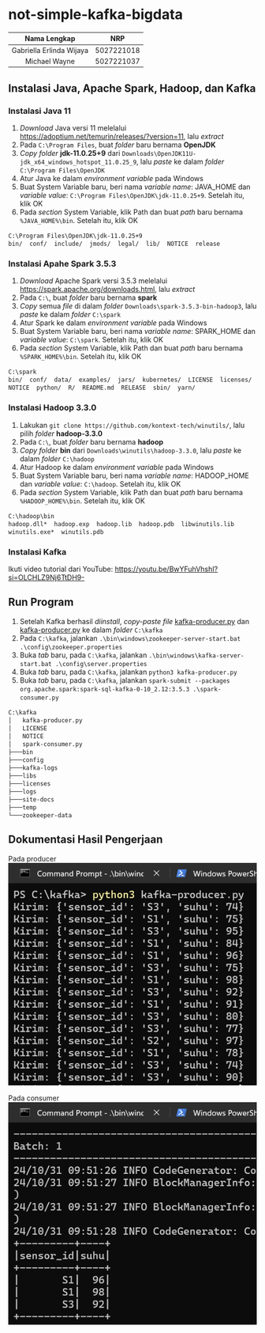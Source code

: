# not-simple-kafka-bigdata

| Nama Lengkap              | NRP           |
| :-----------------------: | :-----------: |
| Gabriella Erlinda Wijaya  | 5027221018    |
| Michael Wayne             | 5027221037    |

## Instalasi Java, Apache Spark, Hadoop, dan Kafka

### Instalasi Java 11
1. *Download* Java versi 11 melelalui https://adoptium.net/temurin/releases/?version=11, lalu *extract*
2. Pada ```C:\Program Files```, buat *folder* baru bernama **OpenJDK**
3. *Copy folder* **jdk-11.0.25+9** dari ```Downloads\OpenJDK11U-jdk_x64_windows_hotspot_11.0.25_9```, lalu *paste* ke dalam *folder* ```C:\Program Files\OpenJDK```
4. Atur Java ke dalam *environment variable* pada Windows
6. Buat System Variable baru, beri nama *variable name*: JAVA_HOME dan *variable value*: ```C:\Program Files\OpenJDK\jdk-11.0.25+9```. Setelah itu, klik OK 
7. Pada *section* System Variable, klik Path dan buat *path* baru bernama ```%JAVA_HOME%\bin```. Setelah itu, klik OK

```
C:\Program Files\OpenJDK\jdk-11.0.25+9
bin/  conf/  include/  jmods/  legal/  lib/  NOTICE  release
```

### Instalasi Apahe Spark 3.5.3
1. *Download* Apache Spark versi 3.5.3 melelalui https://spark.apache.org/downloads.html, lalu *extract*
2. Pada ```C:\```, buat *folder* baru bernama **spark**
3. *Copy* semua *file* di dalam *folder* ```Downloads\spark-3.5.3-bin-hadoop3```, lalu *paste* ke dalam *folder* ```C:\spark```
4. Atur Spark ke dalam *environment variable* pada Windows
6. Buat System Variable baru, beri nama *variable name*: SPARK_HOME dan *variable value*: ```C:\spark```. Setelah itu, klik OK 
7. Pada *section* System Variable, klik Path dan buat *path* baru bernama ```%SPARK_HOME%\bin```. Setelah itu, klik OK

```
C:\spark
bin/  conf/  data/  examples/  jars/  kubernetes/  LICENSE  licenses/  NOTICE  python/  R/  README.md  RELEASE  sbin/  yarn/
```

### Instalasi Hadoop 3.3.0
1. Lakukan ```git clone https://github.com/kontext-tech/winutils/```, lalu pilih *folder* **hadoop-3.3.0**
2. Pada ```C:\```, buat *folder* baru bernama **hadoop**
3. *Copy folder* **bin** dari ```Downloads\winutils\hadoop-3.3.0```, lalu *paste* ke dalam *folder* ```C:\hadoop```
4. Atur Hadoop ke dalam *environment variable* pada Windows
6. Buat System Variable baru, beri nama *variable name*: HADOOP_HOME dan *variable value*: ```C:\hadoop```. Setelah itu, klik OK 
7. Pada *section* System Variable, klik Path dan buat *path* baru bernama ```%HADOOP_HOME%\bin```. Setelah itu, klik OK

```
C:\hadoop\bin
hadoop.dll*  hadoop.exp  hadoop.lib  hadoop.pdb  libwinutils.lib  winutils.exe*  winutils.pdb
```

### Instalasi Kafka
Ikuti video tutorial dari YouTube: https://youtu.be/BwYFuhVhshI?si=OLCHLZ9Nj6TtDH9-

## Run Program
1. Setelah Kafka berhasil *diinstall*, *copy-paste file* [kafka-producer.py](./kafka-producer.py) dan [kafka-producer.py](./kafka-producer.py) ke dalam *folder* ```C:\kafka```
2. Pada ```C:\kafka```, jalankan ```.\bin\windows\zookeeper-server-start.bat .\config\zookeeper.properties```
3. Buka *tab* baru, pada ```C:\kafka```, jalankan ```.\bin\windows\kafka-server-start.bat .\config\server.properties```
4. Buka *tab* baru, pada ```C:\kafka```, jalankan ```python3 kafka-producer.py```
5. Buka *tab* baru, pada ```C:\kafka```, jalankan ```spark-submit --packages org.apache.spark:spark-sql-kafka-0-10_2.12:3.5.3 .\spark-consumer.py```

```
C:\kafka
│   kafka-producer.py
│   LICENSE
│   NOTICE
│   spark-consumer.py
├───bin
├───config
├───kafka-logs
├───libs
├───licenses
├───logs
├───site-docs
├───temp
└───zookeeper-data
```

## Dokumentasi Hasil Pengerjaan

Pada producer <br />
![image_1](./images//image_1.jpg)

Pada consumer <br />
![image_2](./images//image_2.jpg)

